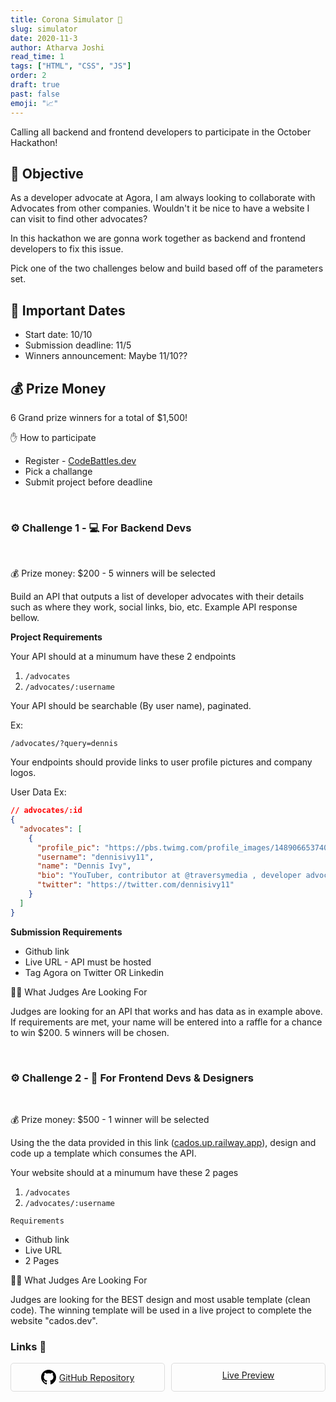 ```yaml
---
title: Corona Simulator 🦠
slug: simulator
date: 2020-11-3
author: Atharva Joshi
read_time: 1
tags: ["HTML", "CSS", "JS"]
order: 2
draft: true
past: false
emoji: "📈"
---
```


Calling all backend and frontend developers to participate in the October Hackathon!

## 🎯 Objective

As a developer advocate at Agora, I am always looking to collaborate with Advocates from other companies. Wouldn't it be nice to have a website I can visit to find other advocates?

In this hackathon we are gonna work together as backend and frontend developers to fix this issue.

Pick one of the two challenges below and build based off of the parameters set.

## 📆 Important Dates

- Start date: 10/10
- Submission deadline: 11/5
- Winners announcement: Maybe 11/10??

## 💰 Prize Money

6 Grand prize winners for a total of $1,500!

✋ How to participate

- Register - <a href="https://codebattles.dev/" target="_blanl">CodeBattles.dev</a>
- Pick a challange
- Submit project before deadline

<br>

### ⚙️ Challenge 1 - 💻 For Backend Devs

<br>

💰 Prize money: $200 - 5 winners will be selected

Build an API that outputs a list of developer advocates with their details such as where they work, social links, bio, etc. Example API response bellow.

**Project Requirements**

Your API should at a minumum have these 2 endpoints

1. `/advocates`
2. `/advocates/:username`

Your API should be searchable (By user name), paginated.

Ex:

`/advocates/?query=dennis`

Your endpoints should provide links to user profile pictures and company logos.

User Data Ex:

```json
// advocates/:id
{
  "advocates": [
    {
      "profile_pic": "https://pbs.twimg.com/profile_images/1489066537407365126/iViPGBVE_400x400.jpg",
      "username": "dennisivy11",
      "name": "Dennis Ivy",
      "bio": "YouTuber, contributor at @traversymedia , developer advocate @agoraio and online instructor.",
      "twitter": "https://twitter.com/dennisivy11"
    }
  ]
}
```

**Submission Requirements**

- Github link
- Live URL - API must be hosted
- Tag Agora on Twitter OR Linkedin

🧑‍⚖️ What Judges Are Looking For

Judges are looking for an API that works and has data as in example above. If requirements are met, your name will be entered into a raffle for a chance to win $200. 5 winners will be chosen.

<br>

### ⚙️ Challenge 2 - 🎨 For Frontend Devs & Designers

<br>

💰 Prize money: $500 - 1 winner will be selected

Using the the data provided in this link (<a href="https://cados.up.railway.app/" target="_blank">cados.up.railway.app</a>), design and code up a template which consumes the API.

Your website should at a minumum have these 2 pages

1. `/advocates`
2. `/advocates/:username`

`Requirements`

- Github link
- Live URL
- 2 Pages

🧑‍⚖️ What Judges Are Looking For

Judges are looking for the BEST design and most usable template (clean code). The winning template will be used in a live project to complete the website "cados.dev".

### Links 🔗

<div style="display: flex; flex-wrap: wrap; gap: 10px;">

<div style="flex: 1; min-width: 150px; border: 1px solid #ddd; border-radius: 5px; padding: 10px; text-align: center;">
  <a href="https://github.com/atharva20-coder/covid-simulation" target="_blank" style="display: flex; align-items: center; justify-content: center;">
    <svg height="24" width="24" viewBox="0 0 16 16" version="1.1" aria-hidden="true" style="fill: #000; margin-right: 5px;">
      <path fill-rule="evenodd" d="M8 0C3.58 0 0 3.58 0 8c0 3.54 2.29 6.53 5.47 7.59.4.07.55-.17.55-.38 0-.19-.01-.82-.01-1.49-2.01.37-2.53-.49-2.69-.94-.09-.23-.48-.94-.82-1.13-.28-.15-.68-.52-.01-.53.63-.01 1.08.58 1.23.82.72 1.21 1.87.87 2.33.66.07-.52.28-.87.51-1.07-1.78-.2-3.64-.89-3.64-3.95 0-.87.31-1.59.82-2.15-.08-.2-.36-1.02.08-2.12 0 0 .67-.21 2.2.82.64-.18 1.32-.27 2-.27.68 0 1.36.09 2 .27 1.53-1.04 2.2-.82 2.2-.82.44 1.1.16 1.92.08 2.12.51.56.82 1.27.82 2.15 0 3.07-1.87 3.75-3.65 3.95.29.25.54.73.54 1.48 0 1.07-.01 1.93-.01 2.2 0 .21.15.45.55.38A8.013 8.013 0 0 0 16 8c0-4.42-3.58-8-8-8z"></path>
    </svg>
    GitHub Repository
  </a>
</div>

<div style="flex: 1; min-width: 150px; border: 1px solid #ddd; border-radius: 5px; padding: 10px; text-align: center;">
  <a href="https://covid-india-simulation.netlify.app/" target="_blank">Live Preview</a>
</div>
</div>

<br>
